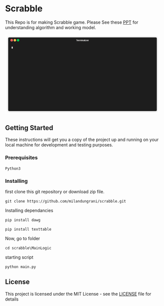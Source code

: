 # Scrabble

This Repo is for making Scrabble game. Please See these [PPT](https://drive.google.com/open?id=1FNwtgogadEQDWEKhIVq2P8qToCxcWsjp) for understanding algorithm and working model.

![](demo.gif)

## Getting Started

These instructions will get you a copy of the project up and running on your local machine for development and testing purposes.

### Prerequisites

```
Python3
```

### Installing

first clone this git repository or download zip file.

```
git clone https://github.com/milandungrani/scrabble.git
```


Installing dependancies

```
pip install dawg
```
```
pip install texttable
```

Now, go to folder

```
cd scrabble\MainLogic
```

starting script

```
python main.py
````

## License

This project is licensed under the MIT License - see the [LICENSE](LICENSE) file for details
